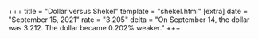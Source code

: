 +++
title = "Dollar versus Shekel"
template = "shekel.html"
[extra]
date = "September 15, 2021"
rate = "3.205"
delta = "On September 14, the dollar was 3.212. The dollar became 0.202% weaker."
+++

